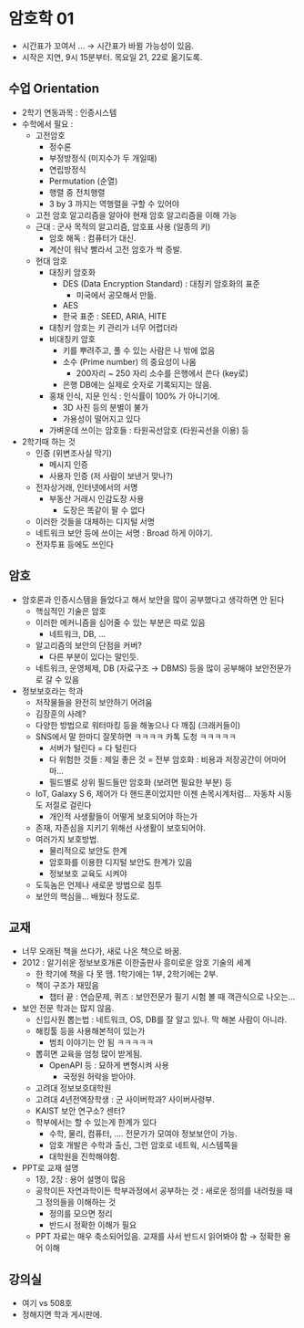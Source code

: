 암호학 01
=========

-	시간표가 꼬여서 ... → 시간표가 바뀔 가능성이 있음.
-	시작은 지연, 9시 15분부터. 목요일 21, 22로 옮기도록.

수업 Orientation
----------------

-	2학기 연동과목 : 인증시스템
-	수학에서 필요 :
	-	고전암호
		-	정수론
		-	부정방정식 (미지수가 두 개일때)
		-	연립방정식
		-	Permutation (순열)
		-	행렬 중 전치행렬
		-	3 by 3 까지는 역행렬을 구할 수 있어야
	-	고전 암호 알고리즘을 알아야 현재 암호 알고리즘을 이해 가능
	-	근대 : 군사 목적의 알고리즘, 암호표 사용 (일종의 키)
		-	암호 해독 : 컴퓨터가 대신.
		-	계산이 워낙 빨라서 고전 암호가 싹 증발.
	-	현대 암호
		-	대칭키 암호화
			-	DES (Data Encryption Standard) : 대칭키 암호화의 표준
				-	미국에서 공모해서 만듦.
			-	AES
			-	한국 표준 : SEED, ARIA, HITE
		-	대칭키 암호는 키 관리가 너무 어렵더라
		-	비대칭키 암호
			-	키를 뿌려주고, 풀 수 있는 사람은 나 밖에 없음
			-	소수 (Prime number) 의 중요성이 나옴
				-	200자리 ~ 250 자리 소수를 은행에서 쓴다 (key로)
			-	은행 DB에는 실제로 숫자로 기록되지는 않음.
		-	홍채 인식, 지문 인식 : 인식률이 100% 가 아니기에.
			-	3D 사진 등의 분별이 불가
			-	가용성이 떨어지고 있다
		-	가벼운데 쓰이는 암호들 : 타원곡선암호 (타원곡선을 이용) 등
-	2학기때 하는 것
	-	인증 (위변조사실 막기)
		-	메시지 인증
		-	사용자 인증 (저 사람이 보낸거 맞나?)
	-	전자상거래, 인터넷에서의 서명
		-	부동산 거래시 인감도장 사용
			-	도장은 똑같이 팔 수 없다
	-	이러한 것들을 대체하는 디지털 서명
	-	네트워크 보안 등에 쓰이는 서명 : Broad 하게 이야기.
	-	전자투표 등에도 쓰인다

암호
----

-	암호론과 인증시스템을 들었다고 해서 보안을 많이 공부했다고 생각하면 안 된다
	-	핵심적인 기술은 암호
	-	이러한 메커니즘을 심어줄 수 있는 부분은 따로 있음
		-	네트워크, DB, ...
	-	알고리즘의 보안의 단점을 커버?
		-	다른 부분이 있다는 말인듯.
	-	네트워크, 운영체제, DB (자료구조 → DBMS) 등을 많이 공부해야 보안전문가로 갈 수 있음
-	정보보호라는 학과
	-	저작물들을 완전히 보안하기 어려움
	-	김장훈의 사례?
	-	다양한 방법으로 워터마킹 등을 해놓으나 다 깨짐 (크래커들이)
	-	SNS에서 말 한마디 잘못하면 ㅋㅋㅋㅋ 카톡 도청 ㅋㅋㅋㅋㅋ
		-	서버가 털린다 = 다 털린다
		-	다 위험한 것들 : 제일 좋은 것 = 전부 암호화 : 비용과 저장공간이 어마어마...
		-	필드별로 상위 필드들만 암호화 (보려면 필요한 부분) 등
	-	IoT, Galaxy S 6, 제어가 다 핸드폰이었지만 이젠 손목시계처럼... 자동차 시동도 저절로 걸린다
		-	개인적 사생활들이 어떻게 보호되어야 하는가
	-	존재, 자존심을 지키기 위해선 사생활이 보호되어야.
	-	여러가지 보호방법.
		-	물리적으로 보안도 한계
		-	암호화를 이용한 디지털 보안도 한계가 있음
		-	정보보호 교육도 시켜야
	-	도둑놈은 언제나 새로운 방법으로 침투
	-	보안의 핵심을... 배웠다 정도로.

교재
----

-	너무 오래된 책을 쓰다가, 새로 나온 책으로 바꿈.
-	2012 : 알기쉬운 정보보호개론 이한출판사 흥미로운 암호 기술의 세계
	-	한 학기에 책을 다 못 뗌. 1학기에는 1부, 2학기에는 2부.
	-	책이 구조가 재밌음
		-	챕터 끝 : 연습문제, 퀴즈 : 보안전문가 필기 시험 볼 때 객관식으로 나오는...
-	보안 전문 학과는 많지 않음.
	-	신입사원 뽑는법 : 네트워크, OS, DB를 잘 알고 있나. 막 해본 사람이 아니라.
	-	해킹툴 등을 사용해본적이 있는가
		-	범죄 이야기는 안 됨 ㅋㅋㅋㅋㅋ
	-	뽑히면 교육을 엄청 많이 받게됨.
		-	OpenAPI 등 : 묘하게 변형시켜 사용
			-	국정원 허락을 받아야.
	-	고려대 정보보호대학원
	-	고려대 4년전액장학생 : 군 사이버학과? 사이버사령부.
	-	KAIST 보안 연구소? 센터?
	-	학부에서는 할 수 있는게 한계가 있다
		-	수학, 물리, 컴퓨터, .... 전문가가 모여야 정보보안이 가능.
		-	암호 개발은 수학과 출신, 그런 암호로 네트웍, 시스템쪽을
		-	대학원을 진학해야함.
-	PPT로 교재 설명
	-	1장, 2장 : 용어 설명이 많음
	-	공학이든 자연과학이든 학부과정에서 공부하는 것 : 새로운 정의를 내려줬을 때 그 정의들을 이해하는 것
		-	정의를 모으면 정리
		-	반드시 정확한 이해가 필요
	-	PPT 자료는 매우 축소되어있음. 교재를 사서 반드시 읽어봐야 함 → 정확한 용어 이해

강의실
------

-	여기 vs 508호
-	정해지면 학과 게시판에.
